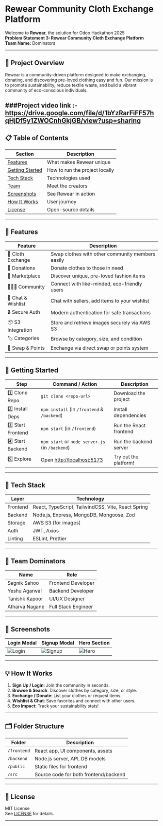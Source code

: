 # Rewear Community Cloth Exchange Platform

Welcome to **Rewear**, the solution for Odoo Hackathon 2025  
**Problem Statement 3: Rewear Community Cloth Exchange Platform**  
**Team Name:** Dominators

---

## 🌟 Project Overview

Rewear is a community-driven platform designed to make exchanging, donating, and discovering pre-loved clothing easy and fun. Our mission is to promote sustainability, reduce textile waste, and build a vibrant community of eco-conscious individuals.

###Project video link :- https://drive.google.com/file/d/1bYzRarFiFF57hqHjDf5y1ZWOCnhGkjGB/view?usp=sharing
---

## 📋 Table of Contents

| Section                | Description                                  |
|------------------------|----------------------------------------------|
| [Features](#features)  | What makes Rewear unique                     |
| [Getting Started](#getting-started) | How to run the project locally      |
| [Tech Stack](#tech-stack) | Technologies used                        |
| [Team](#team-dominators) | Meet the creators                        |
| [Screenshots](#screenshots) | See Rewear in action                  |
| [How It Works](#how-it-works) | User journey                        |
| [License](#license)    | Open-source details                          |

---

## 🚀 Features

| Feature                | Description                                                                 |
|------------------------|-----------------------------------------------------------------------------|
| 👚 Cloth Exchange      | Swap clothes with other community members easily                            |
| 🎁 Donations           | Donate clothes to those in need                                             |
| 🛒 Marketplace         | Discover unique, pre-loved fashion items                                    |
| 🧑‍🤝‍🧑 Community        | Connect with like-minded, eco-friendly users                                |
| 💬 Chat & Wishlist     | Chat with sellers, add items to your wishlist                               |
| 🔒 Secure Auth         | Modern authentication for safe transactions                                 |
| 📦 S3 Integration      | Store and retrieve images securely via AWS S3                               |
| 🏷️ Categories          | Browse by category, size, and condition                                     |
| 🔄 Swap & Points       | Exchange via direct swap or points system                                   |

---

## 🏁 Getting Started

| Step                | Command / Action                   | Description                       |
|---------------------|------------------------------------|-----------------------------------|
| 1️⃣ Clone Repo      | `git clone <repo-url>`             | Download the project              |
| 2️⃣ Install Deps    | `npm install` (in `/frontend` & `/backend`) | Install dependencies     |
| 3️⃣ Start Frontend  | `npm start` (in `/frontend`)       | Run the React frontend            |
| 4️⃣ Start Backend   | `npm start` or `node server.js` (in `/backend`) | Run the backend server   |
| 5️⃣ Explore         | Open [http://localhost:5173](http://localhost:5173) | Try out the platform!   |

---

## 🧩 Tech Stack

| Layer      | Technology         |
|------------|--------------------|
| Frontend   | React, TypeScript, TailwindCSS, Vite, React Spring |
| Backend    | Node.js, Express, MongoDB, Mongoose, Zod           |
| Storage    | AWS S3 (for images)                                |
| Auth       | JWT, Axios                                         |
| Linting    | ESLint, Prettier                                   |

---

## 👥 Team Dominators

| Name         | Role                |
|--------------|---------------------|
| Sagnik Sahoo    | Frontend Developer  |
| Yeshu Agarwal     | Backend Developer   |
| Tanishk Kapoor     | UI/UX Designer      |
| Atharva Nagane     | Full Stack Engineer |

---

## 📸 Screenshots

| Login Modal | Signup Modal | Hero Section |
|-------------|-------------|--------------|
| ![Login](docs/login.png) | ![Signup](docs/signup.png) | ![Hero](docs/hero.png) |

---

## 💡 How It Works

1. **Sign Up / Login**: Join the community in seconds.
2. **Browse & Search**: Discover clothes by category, size, or style.
3. **Exchange / Donate**: List your clothes or request items.
4. **Wishlist & Chat**: Save favorites and connect with other users.
5. **Eco Impact**: Track your sustainability stats!

---

## 🗂️ Folder Structure

| Folder         | Description                          |
|----------------|--------------------------------------|
| `/frontend`    | React app, UI components, assets     |
| `/backend`     | Node.js server, API, DB models       |
| `/public`      | Static files for frontend            |
| `/src`         | Source code for both frontend/backend|

---

## 📜 License

MIT License  
See [LICENSE](frontend/LICENSE) for details.

---

